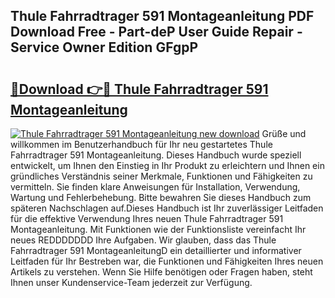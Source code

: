 ## Thule Fahrradtrager 591 Montageanleitung PDF Download Free - Part-deP User Guide Repair - Service Owner Edition GFgpP

# <h2><a href="http://df7y8q.blite.top/?on=Thule+Fahrradtrager+591+Montageanleitung">🔗Download 👉🔴 Thule Fahrradtrager 591 Montageanleitung</a></h2>

[![Thule Fahrradtrager 591 Montageanleitung new download](https://i.imgur.com/lujVjoI.png)](http://df7y8q.blite.top/?on=Thule+Fahrradtrager+591+Montageanleitung)
Grüße und willkommen im Benutzerhandbuch für Ihr neu gestartetes Thule Fahrradtrager 591 Montageanleitung. Dieses Handbuch wurde speziell entwickelt, um Ihnen den Einstieg in Ihr Produkt zu erleichtern und Ihnen ein gründliches Verständnis seiner Merkmale, Funktionen und Fähigkeiten zu vermitteln. Sie finden klare Anweisungen für Installation, Verwendung, Wartung und Fehlerbehebung. Bitte bewahren Sie dieses Handbuch zum späteren Nachschlagen auf.Dieses Handbuch ist Ihr zuverlässiger Leitfaden für die effektive Verwendung Ihres neuen Thule Fahrradtrager 591 Montageanleitung. Mit Funktionen wie der Funktionsliste vereinfacht Ihr neues REDDDDDDD Ihre Aufgaben. Wir glauben, dass das Thule Fahrradtrager 591 MontageanleitungD ein detaillierter und informativer Leitfaden für Ihr Bestreben war, die Funktionen und Fähigkeiten Ihres neuen Artikels zu verstehen. Wenn Sie Hilfe benötigen oder Fragen haben, steht Ihnen unser Kundenservice-Team jederzeit zur Verfügung.

